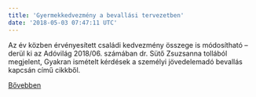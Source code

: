 ```yaml
---
title: 'Gyermekkedvezmény a bevallási tervezetben'
date: '2018-05-03 07:47:11 UTC'
---
```


Az év közben érvényesített családi kedvezmény összege is módosítható – derül ki az Adóvilág 2018/06. számában dr. Sütő Zsuzsanna tollából megjelent, Gyakran ismételt kérdések a személyi jövedelemadó bevallás kapcsán című cikkből.


[Bővebben](https://ift.tt/2rgHgRs)

